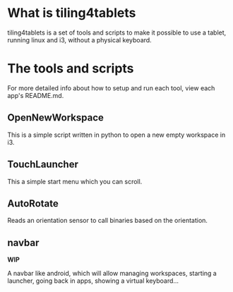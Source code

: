 # What is tiling4tablets

tiling4tablets is a set of tools and scripts to make it possible to use a
tablet, running linux and i3, without a physical keyboard.

# The tools and scripts

For more detailed info about how to setup and run each tool, view each app's
README.md.

## OpenNewWorkspace

This is a simple script written in python to open a new empty workspace in i3.

## TouchLauncher

This a simple start menu which you can scroll.

## AutoRotate

Reads an orientation sensor to call binaries based on the orientation.

## navbar

**WIP**

A navbar like android, which will allow managing workspaces, starting a launcher,
going back in apps, showing a virtual keyboard…
